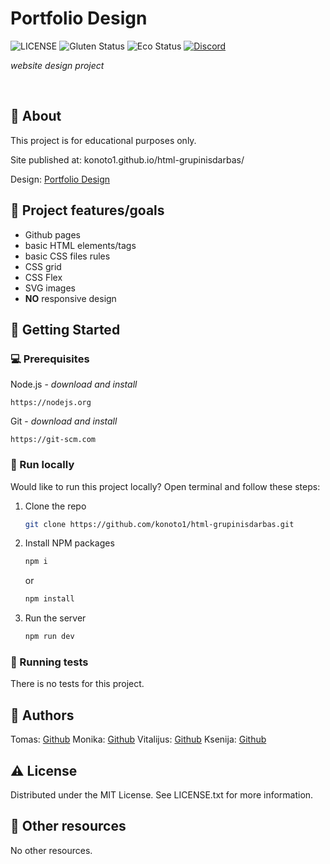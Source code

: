# Portfolio Design

![LICENSE](https://img.shields.io/badge/license-MIT-blue.svg?style=flat-square)
![Gluten Status](https://img.shields.io/badge/Gluten-Free-green.svg)
![Eco Status](https://img.shields.io/badge/ECO-Friendly-green.svg)
[![Discord](https://discord.com/api/guilds/571393319201144843/widget.png)](https://discord.gg/dRwW4rw)

_website design project_

<br>

## 🌟 About

This project is for educational purposes only.

Site published at: konoto1.github.io/html-grupinisdarbas/

Design: [Portfolio Design](https://www.figma.com/design/94SoTkTcpM6uuEcleoYIYr/PORTFOLIO-DESIGN-KIT-(Community)?node-id=101-8&t=Vo0JQvdfc3RCy5Fh-0)

## 🎯 Project features/goals

-   Github pages
-   basic HTML elements/tags
-   basic CSS files rules
-   CSS grid
-   CSS Flex
-   SVG images
-   **NO** responsive design

## 🧰 Getting Started

### 💻 Prerequisites

Node.js - _download and install_

```
https://nodejs.org
```

Git - _download and install_

```
https://git-scm.com
```

### 🏃 Run locally

Would like to run this project locally? Open terminal and follow these steps:

1. Clone the repo
    ```sh
    git clone https://github.com/konoto1/html-grupinisdarbas.git
    ```
2. Install NPM packages
    ```sh
    npm i
    ```
    or
    ```sh
    npm install
    ```
3. Run the server
    ```sh
    npm run dev
    ```

### 🧪 Running tests

There is no tests for this project.

## 🎅 Authors

Tomas: [Github](https://github.com/konoto1)
Monika: [Github](https://github.com/monicule)
Vitalijus: [Github](https://github.com/vitaliju)
Ksenija: [Github](https://github.com/KsenijaCode)

## ⚠️ License

Distributed under the MIT License. See LICENSE.txt for more information.

## 🔗 Other resources

No other resources.
